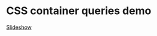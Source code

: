 # CSS container queries demo

[Slideshow](https://padlet.com/vietduc/css_container_queries/slideshow)
